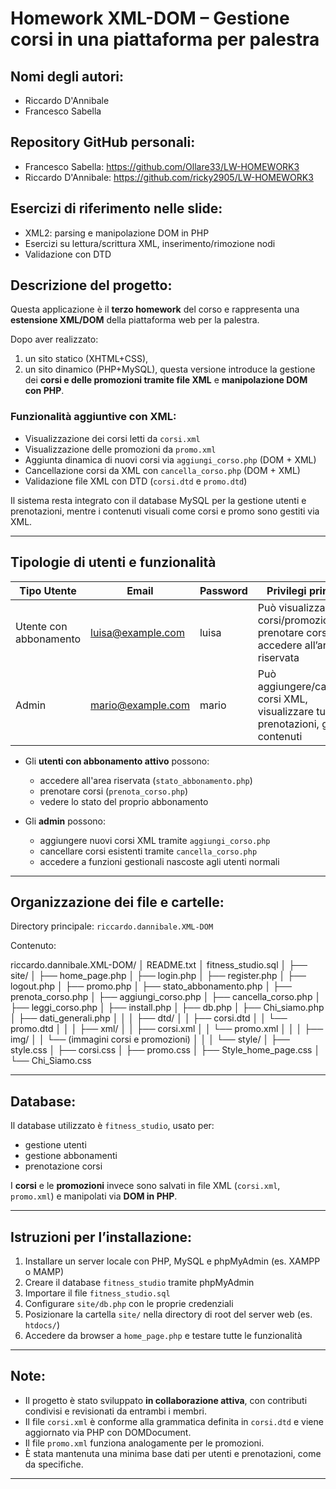 # Homework XML-DOM – Gestione corsi in una piattaforma per palestra

## Nomi degli autori:
- Riccardo D'Annibale
- Francesco Sabella

## Repository GitHub personali:
- Francesco Sabella: https://github.com/Ollare33/LW-HOMEWORK3
- Riccardo D'Annibale: https://github.com/ricky2905/LW-HOMEWORK3

## Esercizi di riferimento nelle slide:
- XML2: parsing e manipolazione DOM in PHP
- Esercizi su lettura/scrittura XML, inserimento/rimozione nodi
- Validazione con DTD

## Descrizione del progetto:
Questa applicazione è il **terzo homework** del corso e rappresenta una **estensione XML/DOM** della piattaforma web per la palestra.

Dopo aver realizzato:
1. un sito statico (XHTML+CSS),
2. un sito dinamico (PHP+MySQL),
questa versione introduce la gestione dei **corsi e delle promozioni tramite file XML** e **manipolazione DOM con PHP**.

### Funzionalità aggiuntive con XML:
- Visualizzazione dei corsi letti da `corsi.xml`
- Visualizzazione delle promozioni da `promo.xml`
- Aggiunta dinamica di nuovi corsi via `aggiungi_corso.php` (DOM + XML)
- Cancellazione corsi da XML con `cancella_corso.php` (DOM + XML)
- Validazione file XML con DTD (`corsi.dtd` e `promo.dtd`)

Il sistema resta integrato con il database MySQL per la gestione utenti e prenotazioni, mentre i contenuti visuali come corsi e promo sono gestiti via XML.

---

## Tipologie di utenti e funzionalità

| Tipo Utente           | Email               | Password | Privilegi principali |
|-----------------------|---------------------|----------|-----------------------|
| Utente con abbonamento| luisa@example.com   | luisa    | Può visualizzare corsi/promozioni, prenotare corsi, accedere all’area riservata |
| Admin                 | mario@example.com   | mario    | Può aggiungere/cancellare corsi XML, visualizzare tutte le prenotazioni, gestire contenuti |

- Gli **utenti con abbonamento attivo** possono:
  - accedere all'area riservata (`stato_abbonamento.php`)
  - prenotare corsi (`prenota_corso.php`)
  - vedere lo stato del proprio abbonamento

- Gli **admin** possono:
  - aggiungere nuovi corsi XML tramite `aggiungi_corso.php`
  - cancellare corsi esistenti tramite `cancella_corso.php`
  - accedere a funzioni gestionali nascoste agli utenti normali

---

## Organizzazione dei file e cartelle:
Directory principale: `riccardo.dannibale.XML-DOM`

Contenuto:

riccardo.dannibale.XML-DOM/
│ README.txt
│ fitness_studio.sql
│
├── site/
│ ├── home_page.php
│ ├── login.php
│ ├── register.php
│ ├── logout.php
│ ├── promo.php
│ ├── stato_abbonamento.php
│ ├── prenota_corso.php
│ ├── aggiungi_corso.php
│ ├── cancella_corso.php
│ ├── leggi_corso.php
│ ├── install.php
│ ├── db.php
│ ├── Chi_siamo.php
│ ├── dati_generali.php
│ │
│ ├── dtd/
│ │ ├── corsi.dtd
│ │ └── promo.dtd
│ │
│ ├── xml/
│ │ ├── corsi.xml
│ │ └── promo.xml
│ │
│ ├── img/
│ │ └── (immagini corsi e promozioni)
│ │
│ └── style/
│ ├── style.css
│ ├── corsi.css
│ ├── promo.css
│ ├── Style_home_page.css
│ └── Chi_Siamo.css


---

## Database:
Il database utilizzato è `fitness_studio`, usato per:
- gestione utenti
- gestione abbonamenti
- prenotazione corsi

I **corsi** e le **promozioni** invece sono salvati in file XML (`corsi.xml`, `promo.xml`) e manipolati via **DOM in PHP**.

---

## Istruzioni per l’installazione:
1. Installare un server locale con PHP, MySQL e phpMyAdmin (es. XAMPP o MAMP)
2. Creare il database `fitness_studio` tramite phpMyAdmin
3. Importare il file `fitness_studio.sql`
4. Configurare `site/db.php` con le proprie credenziali
5. Posizionare la cartella `site/` nella directory di root del server web (es. `htdocs/`)
6. Accedere da browser a `home_page.php` e testare tutte le funzionalità

---

## Note:
- Il progetto è stato sviluppato **in collaborazione attiva**, con contributi condivisi e revisionati da entrambi i membri.
- Il file `corsi.xml` è conforme alla grammatica definita in `corsi.dtd` e viene aggiornato via PHP con DOMDocument.
- Il file `promo.xml` funziona analogamente per le promozioni.
- È stata mantenuta una minima base dati per utenti e prenotazioni, come da specifiche.

---
